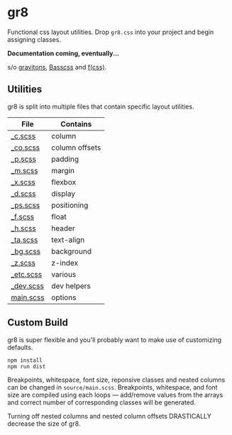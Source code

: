 # gr8

Functional css layout utilities. Drop `gr8.css` into your project and begin assigning classes.

**Documentation coming, eventually...**

s/o [gravitons](https://github.com/jxnblk/gravitons), [Basscss](http://basscss.com) and [f(css)](http://www.jon.gold/2015/07/functional-css/).

## Utilities

gr8 is split into multiple files that contain specific layout utilities.

File | Contains
--- | ---
[_c.scss](https://github.com/amongiants/gr8/blob/sass/source/c.scss) | column
[_co.scss](https://github.com/amongiants/gr8/blob/sass/source/co.scss) | column offsets
[_p.scss](https://github.com/amongiants/gr8/blob/sass/source/p.scss) | padding
[_m.scss](https://github.com/amongiants/gr8/blob/sass/source/m.scss) | margin
[_x.scss](https://github.com/amongiants/gr8/blob/sass/source/x.scss) | flexbox
[_d.scss](https://github.com/amongiants/gr8/blob/sass/source/d.scss) | display
[_ps.scss](https://github.com/amongiants/gr8/blob/sass/source/ps.scss) | positioning
[_f.scss](https://github.com/amongiants/gr8/blob/sass/source/f.scss) | float
[_h.scss](https://github.com/amongiants/gr8/blob/sass/source/h.scss) | header
[_ta.scss](https://github.com/amongiants/gr8/blob/sass/source/ta.scss) | text-align
[_bg.scss](https://github.com/amongiants/gr8/blob/sass/source/bg.scss) | background
[_z.scss](https://github.com/amongiants/gr8/blob/sass/source/z.scss) | z-index
[_etc.scss](https://github.com/amongiants/gr8/blob/sass/source/etc.scss) | various
[_dev.scss](https://github.com/amongiants/gr8/blob/sass/source/dev.scss) | dev helpers
[main.scss](https://github.com/amongiants/gr8/blob/sass/source/main.scss) | options

## Custom Build

gr8 is super flexible and you'll probably want to make use of customizing defaults.

```
npm install
npm run dist
```

Breakpoints, whitespace, font size, reponsive classes and nested columns can be changed in `source/main.scss`. Breakpoints, whitespace, and font size are compiled using each loops — add/remove values from the arrays and correct number of corresponding classes will be generated.

Turning off nested columns and nested column offsets DRASTICALLY decrease the size of gr8.
